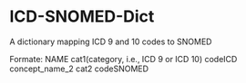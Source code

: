 # ICD-SNOMED-Dict
A dictionary mapping ICD 9 and 10 codes to SNOMED

Formate:
NAME	cat1(category, i.e., ICD 9 or ICD 10)	codeICD	concept_name_2	cat2	codeSNOMED
